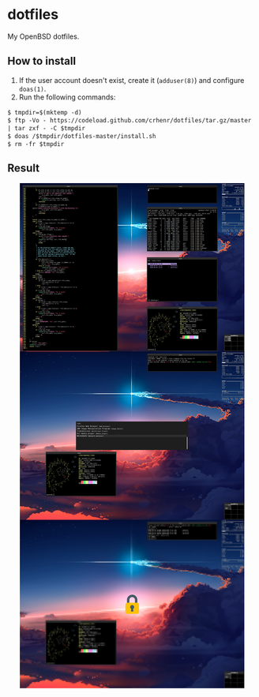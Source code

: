# dotfiles

My OpenBSD dotfiles.

## How to install

1. If the user account doesn't exist, create it (`adduser(8)`) and configure `doas(1)`.
2. Run the following commands:
```
$ tmpdir=$(mktemp -d)
$ ftp -Vo - https://codeload.github.com/crhenr/dotfiles/tar.gz/master | tar zxf - -C $tmpdir
$ doas /$tmpdir/dotfiles-master/install.sh
$ rm -fr $tmpdir
```

## Result

<p align="center">
  <img src="screenshots.png">
</p>
